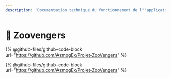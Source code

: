 ```yaml
---
description: 'Documentation technique du fonctionnement de l''application Zoovengers:'
---
```


# 🦒 Zoovengers

{% @github-files/github-code-block url="https://github.com/AzmogEx/Projet-ZooVengers" %}

{% @github-files/github-code-block url="https://github.com/AzmogEx/Projet-ZooVengers" %}
